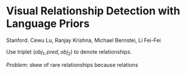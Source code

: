 # Visual Relationship Detection with Language Priors

Stanford. Cewu Lu, Ranjay Krishna, Michael Bernstei, Li Fei-Fei

Use triplet $(obj_1,pred, obj_2)$ to denote relationships.

*Problem*: skew of rare relationships because relations
<!--stackedit_data:
eyJoaXN0b3J5IjpbMjAxNTI0NDc4XX0=
-->